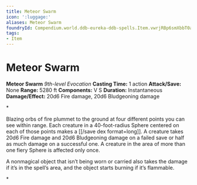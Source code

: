 ```yaml
---
title: Meteor Swarm
icon: ':luggage:'
aliases: Meteor Swarm
foundryId: Compendium.world.ddb-eureka-ddb-spells.Item.vwrjRBp6smXbbT0a
tags:
- Item
---
```


# Meteor Swarm

**Meteor Swarm**
_9th-level Evocation_
**Casting Time:** 1 action
**Attack/Save:** None
**Range:** 5280 ft
**Components:** V S
**Duration:** Instantaneous
**Damage/Effect:** 20d6 Fire damage, 20d6 Bludgeoning damage

*<p>Blazing orbs of fire plummet to the ground at four different points you can see within range. Each creature in a 40-foot-radius Sphere centered on each of those points makes a [[/save dex format=long]]. A creature takes 20d6 Fire damage and 20d6 Bludgeoning damage on a failed save or half as much damage on a successful one. A creature in the area of more than one fiery Sphere is affected only once.

A nonmagical object that isn’t being worn or carried also takes the damage if it’s in the spell’s area, and the object starts burning if it’s flammable.</p>*
